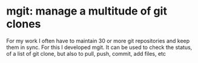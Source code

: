 # mgit: manage a multitude of git clones

For my work I often have to maintain 30 or more git repositories and keep them in sync.
For this I developed mgit.
It can be used to check the status, of a list of git clone,
but also to pull, push, commit, add files, etc
